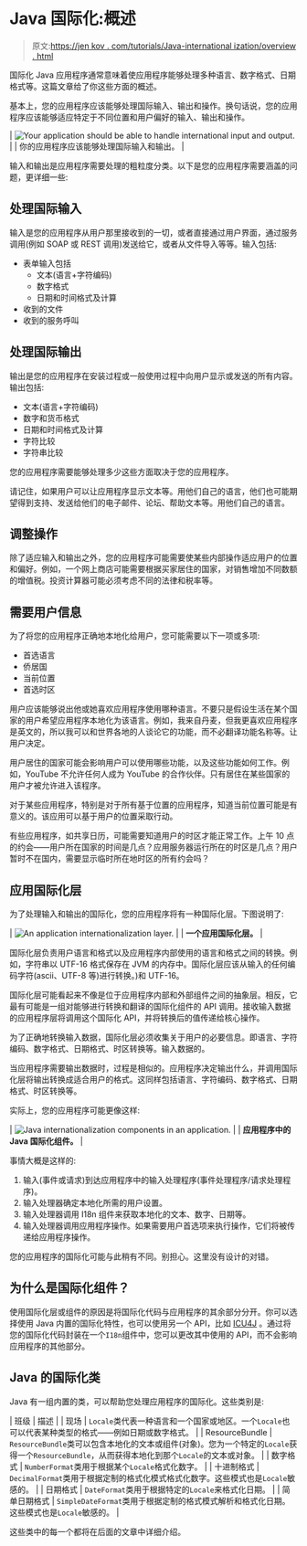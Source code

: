 # Java 国际化:概述

> 原文:[https://jen kov . com/tutorials/Java-international ization/overview . html](https://jenkov.com/tutorials/java-internationalization/overview.html)

国际化 Java 应用程序通常意味着使应用程序能够处理多种语言、数字格式、日期格式等。这篇文章给了你这些方面的概述。

基本上，您的应用程序应该能够处理国际输入、输出和操作。换句话说，您的应用程序应该能够适应特定于不同位置和用户偏好的输入、输出和操作。

| ![Your application should be able to handle international input and output.](../Images/8e241ba0bacc898dfac69d4e1167375f.png) |
| 你的应用程序应该能够处理国际输入和输出。 |

输入和输出是应用程序需要处理的粗粒度分类。以下是您的应用程序需要涵盖的问题，更详细一些:

## 处理国际输入

输入是您的应用程序从用户那里接收到的一切，或者直接通过用户界面，通过服务调用(例如 SOAP 或 REST 调用)发送给它，或者从文件导入等等。输入包括:

*   表单输入包括
    *   文本(语言+字符编码)
    *   数字格式
    *   日期和时间格式及计算
*   收到的文件
*   收到的服务呼叫

## 处理国际输出

输出是您的应用程序在安装过程或一般使用过程中向用户显示或发送的所有内容。输出包括:

*   文本(语言+字符编码)
*   数字和货币格式
*   日期和时间格式及计算
*   字符比较
*   字符串比较

您的应用程序需要能够处理多少这些方面取决于您的应用程序。

请记住，如果用户可以让应用程序显示文本等。用他们自己的语言，他们也可能期望得到支持、发送给他们的电子邮件、论坛、帮助文本等。用他们自己的语言。

## 调整操作

除了适应输入和输出之外，您的应用程序可能需要使某些内部操作适应用户的位置和偏好。例如，一个网上商店可能需要根据买家居住的国家，对销售增加不同数额的增值税。投资计算器可能必须考虑不同的法律和税率等。

## 需要用户信息

为了将您的应用程序正确地本地化给用户，您可能需要以下一项或多项:

*   首选语言
*   侨居国
*   当前位置
*   首选时区

用户应该能够说出他或她喜欢应用程序使用哪种语言。不要只是假设生活在某个国家的用户希望应用程序本地化为该语言。例如，我来自丹麦，但我更喜欢应用程序是英文的，所以我可以和世界各地的人谈论它的功能，而不必翻译功能名称等。让用户决定。

用户居住的国家可能会影响用户可以使用哪些功能，以及这些功能如何工作。例如，YouTube 不允许任何人成为 YouTube 的合作伙伴。只有居住在某些国家的用户才被允许进入该程序。

对于某些应用程序，特别是对于所有基于位置的应用程序，知道当前位置可能是有意义的。该应用可以基于用户的位置采取行动。

有些应用程序，如共享日历，可能需要知道用户的时区才能正常工作。上午 10 点的约会——用户所在国家的时间是几点？应用服务器运行所在的时区是几点？用户暂时不在国内，需要显示临时所在地时区的所有约会吗？

## 应用国际化层

为了处理输入和输出的国际化，您的应用程序将有一种国际化层。下图说明了:

| ![An application internationalization layer.](../Images/40767bb55141835da8d4d542a51bf77a.png) |
| **一个应用国际化层。** |

国际化层负责用户语言和格式以及应用程序内部使用的语言和格式之间的转换。例如，字符串以 UTF-16 格式保存在 JVM 的内存中。国际化层应该从输入的任何编码字符(ascii、UTF-8 等)进行转换。)和 UTF-16。

国际化层可能看起来不像是位于应用程序内部和外部组件之间的抽象层。相反，它最有可能是一组对能够进行转换和翻译的国际化组件的 API 调用。接收输入数据的应用程序层将调用这个国际化 API，并将转换后的值传递给核心操作。

为了正确地转换输入数据，国际化层必须收集关于用户的必要信息。即语言、字符编码、数字格式、日期格式、时区转换等。输入数据的。

当应用程序需要输出数据时，过程是相似的。应用程序决定输出什么，并调用国际化层将输出转换成适合用户的格式。这同样包括语言、字符编码、数字格式、日期格式、时区转换等。

实际上，您的应用程序可能更像这样:

| ![Java internationalization components in an application.](../Images/482eb0cf592bb00ae7f880277fc121f7.png) |
| **应用程序中的 Java 国际化组件。** |

事情大概是这样的:

1.  输入(事件或请求)到达应用程序中的输入处理程序(事件处理程序/请求处理程序)。
2.  输入处理器确定本地化所需的用户设置。
3.  输入处理器调用 I18n 组件来获取本地化的文本、数字、日期等。
4.  输入处理器调用应用程序操作。如果需要用户首选项来执行操作，它们将被传递给应用程序操作。

您的应用程序的国际化可能与此稍有不同。别担心。这里没有设计的对错。

## 为什么是国际化组件？

使用国际化层或组件的原因是将国际化代码与应用程序的其余部分分开。你可以选择使用 Java 内置的国际化特性，也可以使用另一个 API，比如 [ICU4J](http://site.icu-project.org/) 。通过将您的国际化代码封装在一个`I18n`组件中，您可以更改其中使用的 API，而不会影响应用程序的其他部分。

## Java 的国际化类

Java 有一组内置的类，可以帮助您处理应用程序的国际化。这些类别是:

| 班级 | 描述 |
| 现场 | `Locale`类代表一种语言和一个国家或地区。一个`Locale`也可以代表某种类型的格式——例如日期或数字格式。 |
| ResourceBundle | `ResourceBundle`类可以包含本地化的文本或组件(对象)。您为一个特定的`Locale`获得一个`ResourceBundle`，从而获得本地化到那个`Locale`的文本或对象。 |
| 数字格式 | `NumberFormat`类用于根据某个`Locale`格式化数字。 |
| 十进制格式 | `DecimalFormat`类用于根据定制的格式化模式格式化数字。这些模式也是`Locale`敏感的。 |
| 日期格式 | `DateFormat`类用于根据特定的`Locale`来格式化日期。 |
| 简单日期格式 | `SimpleDateFormat`类用于根据定制的格式模式解析和格式化日期。这些模式也是`Locale`敏感的。 |

这些类中的每一个都将在后面的文章中详细介绍。